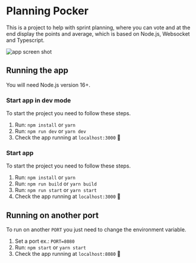 
# Planning Pocker

This is a project to help with sprint planning, where you can vote and at the end display the points and average, which is based on Node.js, Websocket and Typescript.

![app screen shot](https://user-images.githubusercontent.com/24227477/199738696-e99eee96-46b4-4a12-9499-473b1f519bfc.png)

## Running the app

You will need Node.js version 16+.

### Start app in dev mode

To start the project you need to follow these steps.

1. Run: `npm install` or `yarn`
2. Run: `npm run dev` or `yarn dev`
3. Check the app running at `localhost:3000` :tada:

### Start app

To start the project you need to follow these steps.

1. Run: `npm install` or `yarn`
2. Run: `npm run build` or `yarn build`
3. Run: `npm run start` or `yarn start`
4. Check the app running at `localhost:3000` :tada:

## Running on another port

To run on another `PORT` you just need to change the environment variable.

1. Set a port ex.: `PORT=8080`
2. Run: `npm start` or `yarn start`
3. Check the app running at `localhost:8080` :tada:
